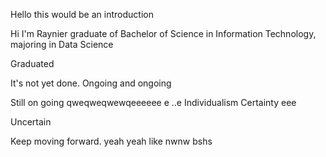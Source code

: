Hello this would be an introduction

Hi I'm Raynier graduate of Bachelor of Science in Information Technology, majoring in Data Science

Graduated 

It's not yet done. 
Ongoing and ongoing

Still on going
qweqweqwewqeeeeee e
..e
Individualism
Certainty eee

Uncertain 

Keep moving forward.
yeah
yeah
like
nwnw
bshs
